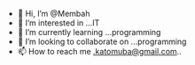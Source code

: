 - 👋 Hi, I’m @Membah
- 👀 I’m interested in ...IT
- 🌱 I’m currently learning ...programming 
- 💞️ I’m looking to collaborate on ...programming 
- 📫 How to reach me .katomuba@gmail.com..

<!---
Membah/Membah is a ✨ special ✨ repository because its `README.md` (this file) appears on your GitHub profile.
You can click the Preview link to take a look at your changes.
--->
